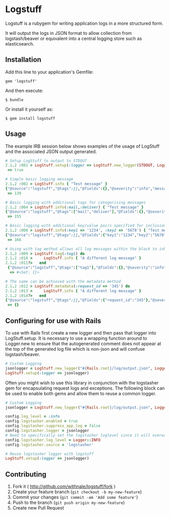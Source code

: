 # Logstuff

Logstuff is a rubygem for writing application logs in a more structured form.

It will output the logs in JSON format to allow collection from logstash/beaver
or equivalent into a central logging store such as elasticsearch.

## Installation

Add this line to your application's Gemfile:

    gem 'logstuff'

And then execute:

    $ bundle

Or install it yourself as:

    $ gem install logstuff

## Usage

The example IRB session below shows examples of the usage of LogStuff and the associated JSON output generated.

   ```ruby
   # Setup LogStuff to output to STDOUT
   2.1.2 :001 > LogStuff.setup(:logger => LogStuff.new_logger(STDOUT, Logger::INFO))
    => true

   # Simple basic logging message
   2.1.2 :002 > LogStuff.info { "Test message" }
   {"@source":"logstuff","@tags":[],"@fields":{},"@severity":"info","message":"Test message","@timestamp":"2014-10-20T08:41:36.950904+00:00"}
    => 139

   # Basic logging with additional tags for categorising messages
   2.1.2 :004 > LogStuff.info(:mail,:deliver) { "Test message" }
   {"@source":"logstuff","@tags":["mail","deliver"],"@fields":{},"@severity":"info","message":"Test message","@timestamp":"2014-10-20T08:42:07.589854+00:00"}
    => 155

   # Basic logging with additional key/value pairs specified for inclusion in the @fields structure
   2.1.2 :008 > LogStuff.info(:key1 => '1234', :key2 => '5678') { "Test message" }
   {"@source":"logstuff","@tags":[],"@fields":{"key1":"1234","key2":"5678"},"@severity":"info","message":"Test message","@timestamp":"2014-10-20T08:43:04.035798+00:00"}
    => 166

   # Using with tag method allows all log messages within the block to inherit those tags
   2.1.2 :009 > LogStuff.tag(:tag1) do
   2.1.2 :010 >     LogStuff.info { "A different log message" }
   2.1.2 :011?>   end
    {"@source":"logstuff","@tags":["tag1"],"@fields":{},"@severity":"info","message":"A different log message","@timestamp":"2014-10-20T08:44:06.329569+00:00"}
     => #<Set: {}>

   # The same can be achieved with the metadata method
   2.1.2 :012 > LogStuff.metadata(:request_id => '345') do
   2.1.2 :013 >     LogStuff.info { "A different log message" }
   2.1.2 :014?>   end
   {"@source":"logstuff","@tags":[],"@fields":{"request_id":"345"},"@severity":"info","message":"A different log message","@timestamp":"2014-10-20T08:44:47.688320+00:00"}
    => {}
   ```

## Configuring for use with Rails

To use with Rails first create a new logger and then pass that logger into LogStuff.setup. It is necessary
to use a wrapping function around to Logger.new to ensure that the autogenerated comment does not appear
at the top of the generated log file which is non-json and will confuse logstash/beaver.

   ```ruby
   # Custom Logging
   jsonlogger = LogStuff.new_logger("#{Rails.root}/log/output.json", Logger::INFO)
   LogStuff.setup(:logger => jsonlogger)
   ```


Often you might wish to use this library in conjunction with the logstasher gem for encapsulating request
logs and exceptions. The following block can be used to enable both gems and allow them to reuse a common
logger.

   ```ruby
   # Custom Logging
   jsonlogger = LogStuff.new_logger("#{Rails.root}/log/output.json", Logger::INFO)

   config.log_level = :info
   config.logstasher.enabled = true
   config.logstasher.suppress_app_log = false
   config.logstasher.logger = jsonlogger
   # Need to specifically set the logstasher loglevel since it will overwrite the one set earlier
   config.logstasher.log_level = Logger::INFO
   config.logstasher.source = 'logstasher'

   # Reuse logstasher logger with logstuff
   LogStuff.setup(:logger => jsonlogger)
   ```


## Contributing

1. Fork it ( http://github.com/withnale/logstuff/fork )
2. Create your feature branch (`git checkout -b my-new-feature`)
3. Commit your changes (`git commit -am 'Add some feature'`)
4. Push to the branch (`git push origin my-new-feature`)
5. Create new Pull Request
